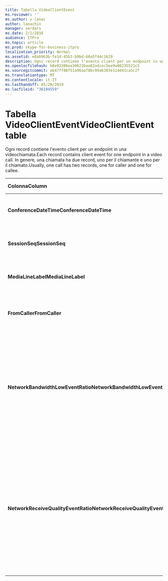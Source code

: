 ```yaml
---
title: Tabella VideoClientEvent
ms.reviewer: ''
ms.author: v-lanac
author: lanachin
manager: serdars
ms.date: 2/1/2018
audience: ITPro
ms.topic: article
ms.prod: skype-for-business-itpro
localization_priority: Normal
ms.assetid: e8ab963b-fe1d-45b3-b9bd-66a5f44c1629
description: Ogni record contiene l'evento client per un endpoint in una videochiamata. In genere, una chiamata ha due record, uno per il chiamante e uno per il chiamato.
ms.openlocfilehash: b8e93206ea30622baa82adcec5ee9a80235521c5
ms.sourcegitcommit: ab47ff88f51a96aaf8bc99a6303e114d41ca5c2f
ms.translationtype: MT
ms.contentlocale: it-IT
ms.lasthandoff: 05/20/2019
ms.locfileid: "36194559"
---
```

# <a name="videoclientevent-table"></a><span data-ttu-id="c0cfb-104">Tabella VideoClientEvent</span><span class="sxs-lookup"><span data-stu-id="c0cfb-104">VideoClientEvent table</span></span>
 
<span data-ttu-id="c0cfb-105">Ogni record contiene l'evento client per un endpoint in una videochiamata.</span><span class="sxs-lookup"><span data-stu-id="c0cfb-105">Each record contains client event for one endpoint in a video call.</span></span> <span data-ttu-id="c0cfb-106">In genere, una chiamata ha due record, uno per il chiamante e uno per il chiamato.</span><span class="sxs-lookup"><span data-stu-id="c0cfb-106">Usually, one call has two records, one for caller and one for callee.</span></span>
  
|<span data-ttu-id="c0cfb-107">**Colonna**</span><span class="sxs-lookup"><span data-stu-id="c0cfb-107">**Column**</span></span>|<span data-ttu-id="c0cfb-108">**Tipo di dati**</span><span class="sxs-lookup"><span data-stu-id="c0cfb-108">**Data Type**</span></span>|<span data-ttu-id="c0cfb-109">**Chiave/indice**</span><span class="sxs-lookup"><span data-stu-id="c0cfb-109">**Key/Index**</span></span>|<span data-ttu-id="c0cfb-110">**Dettagli**</span><span class="sxs-lookup"><span data-stu-id="c0cfb-110">**Details**</span></span>|
|:-----|:-----|:-----|:-----|
|<span data-ttu-id="c0cfb-111">**ConferenceDateTime**</span><span class="sxs-lookup"><span data-stu-id="c0cfb-111">**ConferenceDateTime**</span></span> <br/> |<span data-ttu-id="c0cfb-112">DateTime</span><span class="sxs-lookup"><span data-stu-id="c0cfb-112">datetime</span></span>  <br/> |<span data-ttu-id="c0cfb-113">Principale</span><span class="sxs-lookup"><span data-stu-id="c0cfb-113">Primary</span></span>  <br/> |<span data-ttu-id="c0cfb-114">A cui si fa riferimento dalla [Tabella MediaLine](medialine-0.md).</span><span class="sxs-lookup"><span data-stu-id="c0cfb-114">Referenced from the [MediaLine table](medialine-0.md).</span></span>  <br/> |
|<span data-ttu-id="c0cfb-115">**SessionSeq**</span><span class="sxs-lookup"><span data-stu-id="c0cfb-115">**SessionSeq**</span></span> <br/> |<span data-ttu-id="c0cfb-116">int</span><span class="sxs-lookup"><span data-stu-id="c0cfb-116">int</span></span>  <br/> |<span data-ttu-id="c0cfb-117">Principale</span><span class="sxs-lookup"><span data-stu-id="c0cfb-117">Primary</span></span>  <br/> |<span data-ttu-id="c0cfb-118">A cui si fa riferimento dalla [Tabella MediaLine](medialine-0.md).</span><span class="sxs-lookup"><span data-stu-id="c0cfb-118">Referenced from the [MediaLine table](medialine-0.md).</span></span>  <br/> |
|<span data-ttu-id="c0cfb-119">**MediaLineLabel**</span><span class="sxs-lookup"><span data-stu-id="c0cfb-119">**MediaLineLabel**</span></span> <br/> |<span data-ttu-id="c0cfb-120">tinyint</span><span class="sxs-lookup"><span data-stu-id="c0cfb-120">tinyint</span></span>  <br/> |<span data-ttu-id="c0cfb-121">Principale</span><span class="sxs-lookup"><span data-stu-id="c0cfb-121">Primary</span></span>  <br/> |<span data-ttu-id="c0cfb-122">A cui si fa riferimento dalla [Tabella MediaLine](medialine-0.md).</span><span class="sxs-lookup"><span data-stu-id="c0cfb-122">Referenced from the [MediaLine table](medialine-0.md).</span></span>  <br/> |
|<span data-ttu-id="c0cfb-123">**FromCaller**</span><span class="sxs-lookup"><span data-stu-id="c0cfb-123">**FromCaller**</span></span> <br/> |<span data-ttu-id="c0cfb-124">po'</span><span class="sxs-lookup"><span data-stu-id="c0cfb-124">bit</span></span>  <br/> |<span data-ttu-id="c0cfb-125">Principale</span><span class="sxs-lookup"><span data-stu-id="c0cfb-125">Primary</span></span>  <br/> |<span data-ttu-id="c0cfb-126">0: dati del destinatario</span><span class="sxs-lookup"><span data-stu-id="c0cfb-126">0: Callee's data</span></span>  <br/> <span data-ttu-id="c0cfb-127">1: dati del chiamante</span><span class="sxs-lookup"><span data-stu-id="c0cfb-127">1: Caller's data</span></span>  <br/> |
|<span data-ttu-id="c0cfb-128">**NetworkBandwidthLowEventRatio**</span><span class="sxs-lookup"><span data-stu-id="c0cfb-128">**NetworkBandwidthLowEventRatio**</span></span> <br/> || <br/> |<span data-ttu-id="c0cfb-129">Percentuale della sessione l'evento LowBandwidth è stato generato per lo stato "Bad".</span><span class="sxs-lookup"><span data-stu-id="c0cfb-129">Percentage of session the LowBandwidth event was fired for 'Bad' state.</span></span> <span data-ttu-id="c0cfb-130">La larghezza di banda disponibile è insufficiente per un'esperienza vocale accettabile.</span><span class="sxs-lookup"><span data-stu-id="c0cfb-130">The available bandwidth is insufficient for an acceptable voice experience.</span></span>  <br/> |
|<span data-ttu-id="c0cfb-131">**NetworkReceiveQualityEventRatio**</span><span class="sxs-lookup"><span data-stu-id="c0cfb-131">**NetworkReceiveQualityEventRatio**</span></span> <br/> || <br/> |<span data-ttu-id="c0cfb-132">Percentuale della sessione l'evento ReceiveSendQuality è stato generato per lo stato "Bad".</span><span class="sxs-lookup"><span data-stu-id="c0cfb-132">Percentage of session the ReceiveSendQuality event was fired for 'Bad' state.</span></span>  <br/> <span data-ttu-id="c0cfb-133">La qualità della rete in termini di jitter o perdita di pacchetti è grave e ha un impatto sulla qualità dell'audio ricevuto.</span><span class="sxs-lookup"><span data-stu-id="c0cfb-133">Network quality in terms of jitter or packet loss is severe and impacts the quality of audio being received.</span></span>  <br/> |
   

